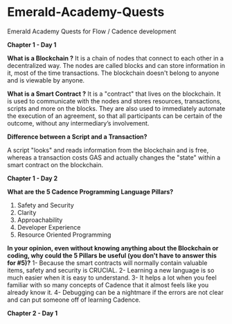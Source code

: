 # Emerald-Academy-Quests
Emerald Academy Quests for Flow / Cadence development

**Chapter 1 - Day 1**

**What is a Blockchain ?**
It is a chain of nodes that connect to each other in a decentralized way. The nodes are called blocks and can store information in it, most of the time transactions. The blockchain doesn't belong to anyone and is viewable by anyone.

**What is a Smart Contract ?**
It is a "contract" that lives on the blockchain. It is used to communicate with the nodes and stores resources, transactions, scripts and more on the blocks. They are also used to immediately automate the execution of an agreement, so that all participants can be certain of the outcome, without any intermediary’s involvement. 

**Difference between a Script and a Transaction?**

A script "looks" and reads information from the blockchain and is free, whereas a transaction costs GAS and actually changes the "state" within a smart contract on the blockchain.


**Chapter 1 - Day 2**
 
**What are the 5 Cadence Programming Language Pillars?**
1. Safety and Security
2. Clarity
3. Approachability
4. Developer Experience
5. Resource Oriented Programming

**In your opinion, even without knowing anything about the Blockchain or coding, why could the 5 Pillars be useful (you don't have to answer this for #5)?**
1- Because the smart contracts will normally contain valuable items, safety and security is CRUCIAL.
2- Learning a new language is so much easier when it is easy to understand.
3- It helps a lot when you feel familiar with so many concepts of Cadence that it almost feels like you already know it.
4- Debugging can be a nightmare if the errors are not clear and can put someone off of learning Cadence.

**Chapter 2 - Day 1**














































